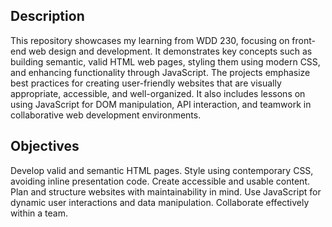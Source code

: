## Description

This repository showcases my learning from WDD 230, focusing on front-end web design and development. It demonstrates key concepts such as building semantic, valid HTML web pages, styling them using modern CSS, and enhancing functionality through JavaScript. The projects emphasize best practices for creating user-friendly websites that are visually appropriate, accessible, and well-organized. It also includes lessons on using JavaScript for DOM manipulation, API interaction, and teamwork in collaborative web development environments.

## Objectives

Develop valid and semantic HTML pages.
Style using contemporary CSS, avoiding inline presentation code.
Create accessible and usable content.
Plan and structure websites with maintainability in mind.
Use JavaScript for dynamic user interactions and data manipulation.
Collaborate effectively within a team.
